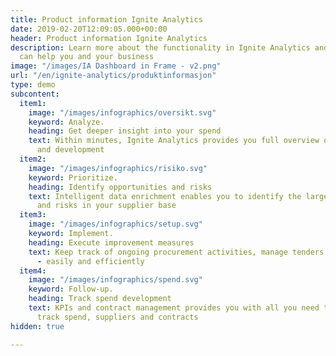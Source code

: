 ```yaml
---
title: Product information Ignite Analytics
date: 2019-02-20T12:09:05.000+00:00
header: Product information Ignite Analytics
description: Learn more about the functionality in Ignite Analytics and how the platform
  can help you and your business
image: "/images/IA Dashboard in Frame - v2.png"
url: "/en/ignite-analytics/produktinformasjon"
type: demo
subcontent:
  item1:
    image: "/images/infographics/oversikt.svg"
    keyword: Analyze.
    heading: Get deeper insight into your spend
    text: Within minutes, Ignite Analytics provides you full overview of spend composition
      and development
  item2:
    image: "/images/infographics/risiko.svg"
    keyword: Prioritize.
    heading: Identify opportunities and risks
    text: Intelligent data enrichment enables you to identify the largest opportunities
      and risks in your supplier base
  item3:
    image: "/images/infographics/setup.svg"
    keyword: Implement.
    heading: Execute improvement measures
    text: Keep track of ongoing procurement activities, manage tenders and renegotiate
      - easily and efficiently
  item4:
    image: "/images/infographics/spend.svg"
    keyword: Follow-up.
    heading: Track spend development
    text: KPIs and contract management provides you with all you need to systematically
      track spend, suppliers and contracts
hidden: true

---
```

<script>
document.addEventListener('DOMContentLoaded', () => {
hbspt.forms.create({
portalId: "4304957",
formId: "8f2b93f7-bc8d-4bab-a5c4-98862e986fa0"
});
});

</script>